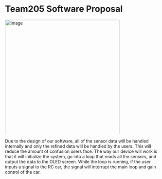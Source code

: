 # Team205 Software Proposal
<img width="376" alt="image" src="https://github.com/WhoWaWay/WhoWaWay.github.io/assets/157083035/17de79a4-142d-436d-838f-3815c15d8361">

Due to the design of our software, all of the sensor data will be handled internally and only the refined data will be handled by the users. This will reduce the amount of confusion users face. The way our device will work is that it will initialize the system, go into a loop that reads all the sensors, and output the data to the OLED screen. While the loop is running, if the user inputs a signal to the RC car, the signal will interrupt the main loop and gain control of the car.

